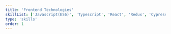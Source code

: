 ```yaml
---
title: 'Frontend Technologies'
skillList: ['Javascript(ES6)', 'Typescript', 'React', 'Redux', 'Cypress (e2e)', 'Jest (unit)' ,'Sass', 'Pug', 'AngularJS', 'GraphQL', 'Vue']
type: 'skills'
order: 1
---
```

